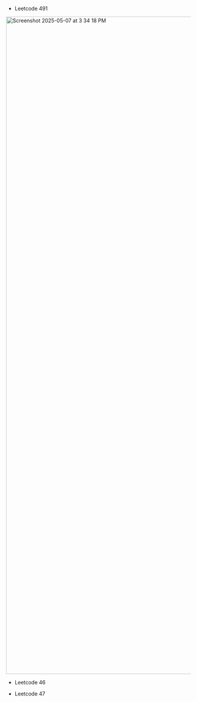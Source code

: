 - Leetcode 491
<img width="1792" alt="Screenshot 2025-05-07 at 3 34 18 PM" src="https://github.com/user-attachments/assets/3e0678b2-eb12-417e-9936-8b6b41c20e3b" />

- Leetcode 46

- Leetcode 47

